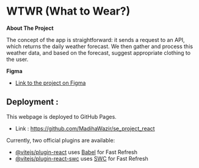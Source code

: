 # WTWR (What to Wear?)

**About The Project**

The concept of the app is straightforward: it sends a request to an API, which returns the daily weather forecast. We then gather and process this weather data, and based on the forecast, suggest appropriate clothing to the user.

**Figma**

- [Link to the project on Figma](https://www.figma.com/design/F03bTb81Pw8IDPj5Y9rc5i/Sprint-10-%7C-WTWR?node-id=311-433&p=f&t=HEurVuFcH5nYaCQH-0)

## Deployment :

This webpage is deployed to GitHub Pages.

- Link : https://github.com/MadihaWazir/se_project_react

Currently, two official plugins are available:

- [@vitejs/plugin-react](https://github.com/vitejs/vite-plugin-react/blob/main/packages/plugin-react/README.md) uses [Babel](https://babeljs.io/) for Fast Refresh
- [@vitejs/plugin-react-swc](https://github.com/vitejs/vite-plugin-react-swc) uses [SWC](https://swc.rs/) for Fast Refresh
